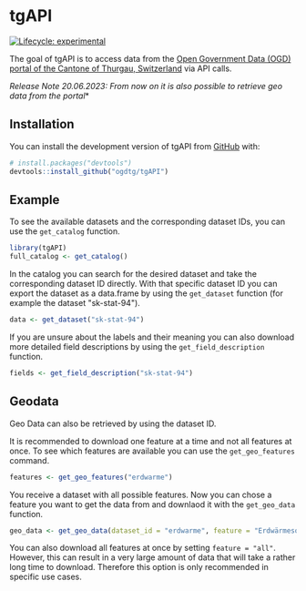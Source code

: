 
# tgAPI


<!-- badges: start -->
[![Lifecycle: experimental](https://img.shields.io/badge/lifecycle-experimental-orange.svg)](https://lifecycle.r-lib.org/articles/stages.html#experimental)
<!-- badges: end -->

The goal of tgAPI is to access data from the [Open Government Data (OGD) portal of the Cantone of Thurgau, Switzerland](https://data.tg.ch/pages/start/) via API calls.

*Release Note 20.06.2023: From now on it is also possible to retrieve geo data from the portal**

## Installation

You can install the development version of tgAPI from [GitHub](https://github.com/) with:

``` r
# install.packages("devtools")
devtools::install_github("ogdtg/tgAPI")
```

## Example

To see the available datasets and the corresponding dataset IDs, you can use the `get_catalog` function.

``` r
library(tgAPI)
full_catalog <- get_catalog()
```

In the catalog you can search for the desired dataset and take the corresponding dataset ID directly.
With that specific dataset ID you can export the dataset as a data.frame by using the `get_dataset` function (for example the dataset "sk-stat-94").

``` r
data <- get_dataset("sk-stat-94")
```

If you are unsure about the labels and their meaning you can also download more detailed field descriptions by using the `get_field_description` function.

``` r
fields <- get_field_description("sk-stat-94")
```
## Geodata

Geo Data can also be retrieved by using the dataset ID.

It is recommended to download one feature at a time and not all features at once. To see which features are available you can use the `get_geo_features` command.


``` r
features <- get_geo_features("erdwarme")
```

You receive a dataset with all possible features. Now you can chose a feature you want to get the data from and downlaod it with the `get_geo_data` function.

``` r
geo_data <- get_geo_data(dataset_id = "erdwarme", feature = "Erdwärmesondenbohrungen")
```

You can also download all features at once by setting `feature = "all"`. However, this can result in a very large amount of data that will take a rather long time to download. Therefore this option is only recommended in specific use cases.
